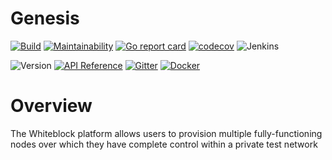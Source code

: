 Genesis
======
[![Build](https://travis-ci.org/whiteblock/genesis.svg?branch=dev)](https://www.travis-ci.org/Whiteblock/genesis/)
[![Maintainability](https://api.codeclimate.com/v1/badges/a30e833d3367ef530eaf/maintainability)](https://codeclimate.com/github/Whiteblock/genesis/maintainability)
[![Go report card](https://goreportcard.com/badge/github.com/whiteblock/genesis)](https://goreportcard.com/report/github.com/whiteblock/genesis)
[![codecov](https://codecov.io/gh/Whiteblock/genesis/branch/dev/graph/badge.svg)](https://codecov.io/gh/Whiteblock/genesis)
![Jenkins](https://jenkins-dev.whiteblock.io/buildStatus/icon?job=genesis)

![Version](https://img.shields.io/github/tag/whiteblock/genesis.svg)
[![API Reference](
https://camo.githubusercontent.com/915b7be44ada53c290eb157634330494ebe3e30a/68747470733a2f2f676f646f632e6f72672f6769746875622e636f6d2f676f6c616e672f6764646f3f7374617475732e737667
)](https://godoc.org/github.com/whiteblock/genesis)
[![Gitter](https://badges.gitter.im/whiteblock-io/community.svg)](https://gitter.im/whiteblock-io/community?utm_source=badge&utm_medium=badge&utm_campaign=pr-badge)
[![Docker](https://img.shields.io/badge/Docker%20Image-gcr.io%2Fwhiteblock%2Fgenesis%3Adev-brightgreen)](https://gcr.io/whiteblock/genesis:dev)

# Overview
The Whiteblock platform allows users to provision multiple fully-functioning nodes over which they have complete control within a private test network 
